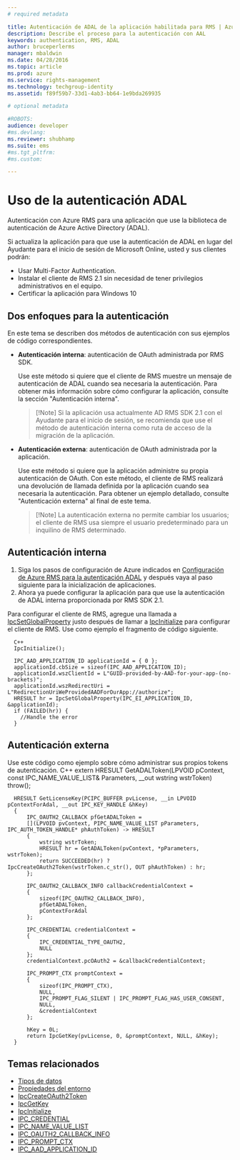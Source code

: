 ```yaml
---
# required metadata

title: Autenticación de ADAL de la aplicación habilitada para RMS | Azure RMS
description: Describe el proceso para la autenticación con AAL
keywords: authentication, RMS, ADAL
author: bruceperlerms
manager: mbaldwin
ms.date: 04/28/2016
ms.topic: article
ms.prod: azure
ms.service: rights-management
ms.technology: techgroup-identity
ms.assetid: f89f59b7-33d1-4ab3-bb64-1e9bda269935

# optional metadata

#ROBOTS:
audience: developer
#ms.devlang:
ms.reviewer: shubhamp
ms.suite: ems
#ms.tgt_pltfrm:
#ms.custom:

---
```


# Uso de la autenticación ADAL

Autenticación con Azure RMS para una aplicación que use la biblioteca de autenticación de Azure Active Directory (ADAL).

Si actualiza la aplicación para que use la autenticación de ADAL en lugar del Ayudante para el inicio de sesión de Microsoft Online, usted y sus clientes podrán:

- Usar Multi-Factor Authentication.
- Instalar el cliente de RMS 2.1 sin necesidad de tener privilegios administrativos en el equipo.
- Certificar la aplicación para Windows 10

## Dos enfoques para la autenticación

En este tema se describen dos métodos de autenticación con sus ejemplos de código correspondientes.

- **Autenticación interna**: autenticación de OAuth administrada por RMS SDK.

  Use este método si quiere que el cliente de RMS muestre un mensaje de autenticación de ADAL cuando sea necesaria la autenticación. Para obtener más información sobre cómo configurar la aplicación, consulte la sección "Autenticación interna".

  > [!Note] Si la aplicación usa actualmente AD RMS SDK 2.1 con el Ayudante para el inicio de sesión, se recomienda que use el método de autenticación interna como ruta de acceso de la migración de la aplicación.

- **Autenticación externa**: autenticación de OAuth administrada por la aplicación.

  Use este método si quiere que la aplicación administre su propia autenticación de OAuth. Con este método, el cliente de RMS realizará una devolución de llamada definida por la aplicación cuando sea necesaria la autenticación. Para obtener un ejemplo detallado, consulte "Autenticación externa" al final de este tema.

  > [!Note] La autenticación externa no permite cambiar los usuarios; el cliente de RMS usa siempre el usuario predeterminado para un inquilino de RMS determinado.

## Autenticación interna

1. Siga los pasos de configuración de Azure indicados en [Configuración de Azure RMS para la autenticación ADAL](adal-auth.md) y después vaya al paso siguiente para la inicialización de aplicaciones.
2. Ahora ya puede configurar la aplicación para que use la autenticación de ADAL interna proporcionada por RMS SDK 2.1.

Para configurar el cliente de RMS, agregue una llamada a [IpcSetGlobalProperty](/rights-management/sdk/2.1/api/win/functions#msipc_ipcsetglobalproperty) justo después de llamar a [IpcInitialize](/rights-management/sdk/2.1/api/win/functions#msipc_ipcinitialize) para configurar el cliente de RMS. Use como ejemplo el fragmento de código siguiente.

      C++
      IpcInitialize();

      IPC_AAD_APPLICATION_ID applicationId = { 0 };
      applicationId.cbSize = sizeof(IPC_AAD_APPLICATION_ID);
      applicationId.wszClientId = L"GUID-provided-by-AAD-for-your-app-(no-brackets)";
      applicationId.wszRedirectUri = L"RedirectionUriWeProvidedAADForOurApp://authorize";
      HRESULT hr = IpcSetGlobalProperty(IPC_EI_APPLICATION_ID, &applicationId);
      if (FAILED(hr)) {
        //Handle the error
      }

## Autenticación externa

Use este código como ejemplo sobre cómo administrar sus propios tokens de autenticación.
C++ extern HRESULT GetADALToken(LPVOID pContext, const IPC_NAME_VALUE_LIST& Parameters, __out wstring wstrToken) throw();

      HRESULT GetLicenseKey(PCIPC_BUFFER pvLicense, __in LPVOID pContextForAdal, __out IPC_KEY_HANDLE &hKey)
      {
          IPC_OAUTH2_CALLBACK pfGetADALToken =
          [](LPVOID pvContext, PIPC_NAME_VALUE_LIST pParameters, IPC_AUTH_TOKEN_HANDLE* phAuthToken) -> HRESULT
          {
              wstring wstrToken;
              HRESULT hr = GetADALToken(pvContext, *pParameters, wstrToken);
              return SUCCEEDED(hr) ? IpcCreateOAuth2Token(wstrToken.c_str(), OUT phAuthToken) : hr;
          };

          IPC_OAUTH2_CALLBACK_INFO callbackCredentialContext =
          {
              sizeof(IPC_OAUTH2_CALLBACK_INFO),
              pfGetADALToken,
              pContextForAdal
          };

          IPC_CREDENTIAL credentialContext =
          {
              IPC_CREDENTIAL_TYPE_OAUTH2,
              NULL
          };
          credentialContext.pcOAuth2 = &callbackCredentialContext;

          IPC_PROMPT_CTX promptContext =
          {
              sizeof(IPC_PROMPT_CTX),
              NULL,
              IPC_PROMPT_FLAG_SILENT | IPC_PROMPT_FLAG_HAS_USER_CONSENT,
              NULL,
              &credentialContext
          };

          hKey = 0L;
          return IpcGetKey(pvLicense, 0, &promptContext, NULL, &hKey);
      }

## Temas relacionados

* [Tipos de datos](/rights-management/sdk/2.1/api/win/datatypes)
* [Propiedades del entorno](/rights-management/sdk/2.1/api/win/environmentproperties)
* [IpcCreateOAuth2Token](/rights-management/sdk/2.1/api/win/functions#msipc_ipccreateoauth2token)
* [IpcGetKey](/rights-management/sdk/2.1/api/win/functions#msipc_ipcgetkey)
* [IpcInitialize](/rights-management/sdk/2.1/api/win/functions#msipc_ipcinitialize)
* [IPC_CREDENTIAL](/rights-management/sdk/2.1/api/win/IPC_CREDENTIAL)
* [IPC_NAME_VALUE_LIST](/rights-management/sdk/2.1/api/win/IPC_NAME_VALUE_LIST)
* [IPC_OAUTH2_CALLBACK_INFO](/rights-management/sdk/2.1/api/win/IIPC_OAUTH2_CALLBACK_INFO)
* [IPC_PROMPT_CTX](/rights-management/sdk/2.1/api/win/IPC_PROMPT_CTX)
* [IPC_AAD_APPLICATION_ID](/rights-management/sdk/2.1/api/win/IIPC_AAD_APPLICATION_ID)


<!--HONumber=Jun16_HO2-->


